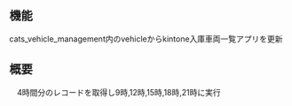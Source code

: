 ## 機能
  cats_vehicle_management内のvehicleからkintone入庫車両一覧アプリを更新

## 概要
　4時間分のレコードを取得し9時,12時,15時,18時,21時に実行
